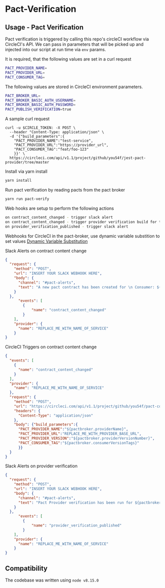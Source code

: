 # Pact-Verification

## Usage - Pact Verification

Pact verification is triggered by calling this repo's circleCI workflow via CircleCI's API. We can pass in parameters that will be picked up and injected into our script at run time via `env` params.

It is required, that the following values are set in a curl request

``` sh
PACT_PROVIDER_NAME=
PACT_PROVIDER_URL=
PACT_CONSUMER_TAG=
```

The following values are stored in CircleCI environment parameters.

``` sh
PACT_BROKER_URL=
PACT_BROKER_BASIC_AUTH_USERNAME=
PACT_BROKER_BASIC_AUTH_PASSWORD=
PACT_PUBLISH_VERIFICATION=true
```

A sample curl request

``` curl
curl -u $CIRCLE_TOKEN: -X POST \
  --header "Content-Type: application/json" \
  -d '{"build_parameters":{
    "PACT_PROVIDER_NAME":"test-service",
    "PACT_PROVIDER_URL":"https://provider_url",
    "PACT_CONSUMER_TAG":"feat/foo-123"
    }}' \
  https://circleci.com/api/v1.1/project/github/you54f/jest-pact-provider/tree/master
```

Install via yarn install

``` sh
yarn install
```

Run pact verification by reading pacts from the pact broker

``` sh
yarn run pact-verify
```

Web hooks are setup to perform the following actions

``` sh
on contract_content_changed - trigger slack alert
on contract_content_changed - trigger provider verification build for the change changed consumer/provider paid.
on provider_verification_published - trigger slack alert
```

Webhooks for CircleCI in the pact-broker, use dynamic variable substition to set values
[Dynamic Variable Substitution](https://github.com/pact-foundation/pact_broker/blob/master/lib/pact_broker/doc/views/webhooks.markdown#dynamic-variable-substitution)

Slack Alerts on contract content change

``` json
{
  "request": {
    "method": "POST",
    "url": "INSERT YOUR SLACK WEBHOOK HERE",
    "body": {
      "channel": "#pact-alerts",
      "text": "A new pact contract has been created for \n Consumer: ${pactbroker.consumerName}/${pactbroker.consumerVersionNumber} on branch ${pactbroker.consumerVersionTags} \n Provider: ${pactbroker.providerName} \n Pact content can be viewed <${pactbroker.pactUrl}|here>"
    }
  },
      "events": [
        {
            "name": "contract_content_changed"
        }
    ],
    "provider": {
      "name": "REPLACE_ME_WITH_NAME_OF_SERVICE"
    }
}
```

CircleCI Triggers on contract content change

``` json
{
  "events": [
    {
      "name": "contract_content_changed"
    }
  ],
  "provider": {
    "name": "REPLACE_ME_WITH_NAME_OF_SERVICE"
  },
  "request": {
    "method": "POST",
    "url": "https://circleci.com/api/v1.1/project/github/you54f/pact-consumer-example-typescript/tree/FOO-123?circle-token=****",
    "headers": {
      "Content-Type": "application/json"
    },
    "body": {"build_parameters":{
      "PACT_PROVIDER_NAME":"${pactbroker.providerName}",
      "PACT_PROVIDER_URL":"REPLACE_ME_WITH_PROVIDER_BASE_URL",
      "PACT_PROVIDER_VERSION":"${pactbroker.providerVersionNumber}",
      "PACT_CONSUMER_TAG":"${pactbroker.consumerVersionTags}"
      }}
  }
}
```

Slack Alerts on provider verification

``` json
{
  "request": {
    "method": "POST",
    "url": "INSERT YOUR SLACK WEBHOOK HERE",
    "body": {
      "channel": "#pact-alerts", 
      "text": "Pact Provider verification has been run for ${pactbroker.providerName}/${pactbroker.providerVersionTags}. \n Status: <${pactbroker.verificationResultUrl}|${pactbroker.githubVerificationStatus}> \n Pact Contract is available <${pactbroker.pactUrl}|here>"
    }
  },
      "events": [
        {
            "name": "provider_verification_published"
        }
    ],
    "provider": {
      "name": "REPLACE_ME_WITH_NAME_OF_SERVICE"
    }
}
```

## Compatibility

The codebase was written using `node v8.15.0`